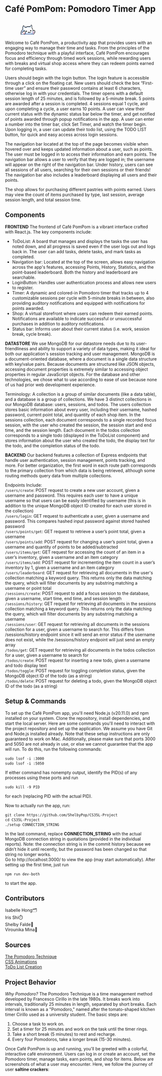 # Café PomPom: Pomodoro Timer App

<svg viewBox="0 0 24 24" fill="none" xmlns="http://www.w3.org/2000/svg" style="width: 50px; height: 50px;">
  <img src="https://github.com/ShelbyPop/CS35L-Project/blob/b198aab3aa9d8e50bed19fd5c28aa6e294f9f4f6/client/src/cat2.png" width="50" height="50">
</svg>

Welcome to Café PomPom, a productivity app that provides users with an engaging way to manage their time and tasks. From the principles of the Pomodoro technique with a playful interface, Café PomPom encourages focus and efficiency through timed work sessions, while rewarding users with breaks and virtual shop access where they can redeem points earned for completing tasks. 

Users should begin with the login button. The login feature is accessible through a click on the floating cat. New users should check the box “First-time user” and ensure their password contains at least 6 characters, otherwise log in with your credentials.
The timer opens with a default session length of 25 minutes, and is followed by a 5-minute break. 5 points are awarded after a session is completed. 4 sessions equal 1 cycle, and upon completing a cycle, a user earns 10 points. A user can view their current status with the dynamic status bar below the timer, and get notified of points awarded through popup notifications in the app. A user can enter a number into the timer bar, click Set Timer, and watch the timer begin. Upon logging in, a user can update their todo list, using the TODO LIST button, for quick and easy access across login sessions.

The navigation bar located at the top of the page becomes visible when hovered over and keeps updated information about a user, such as points. The user must be logged in to access their information and earn points. The navigation bar allows a user to verify that they are logged in; the username will appear on the right of the navigation bar. Under history, users can see all sessions of all users, searching for their own sessions or their friends! The navigation bar also includes a leaderboard displaying all users and their points. 

The shop allows for purchasing different pastries with points earned. Users may view the count of items purchased by type, last session, average session length, and total session time. 

## Components
<b>FRONTEND</b>
The frontend of Café PomPom is a vibrant interface crafted with React.js. The key components include:
- ToDoList: A board that manages and displays the tasks the user has noted down, and all progress is saved even if the user logs out and logs back in. The user can add tasks, delete tasks, and mark tasks as completed.
- Navigation bar: Located at the top of the screen, allows easy navigation across the app's features, accessing Points, History, Statistics, and the point-based leaderboard. Both the history and leaderboard are searchable.
- LoginButton: Handles user authentication process and allows new users to register.
- Timer: A dynamic and colored-in Pomodoro timer that tracks up to 4 customizable sessions per cycle with 5-minute breaks in between, also providing auditory notifications and equipped with notifications for points awarded.
- Shop: A virtual storefront where users can redeem their earned points. Notifications are available to indicate successful or unsuccessful purchases in addition to auditory notifications.
- Status bar: Informs user about their current status (i.e. work, session break, cycle break).

<b>DATASTORE</b>
We use MongoDB for our datastore needs due to its user-friendliness and ability to support a variety of data types, making it ideal for both our application's session tracking and user management. MongoDB is a document-oriented database, where a document is a single data structure with key/value pairs. Because documents are structured like JSON objects, accessing document properties is extremely similar to accessing object properties in regular JavaScript objects. For the database and other technologies, we chose what to use according to ease of use because none of us had prior web development experience.

Terminology: A collection is a group of similar documents (like a data table), and a database is a group of collections. We have 3 distinct collections in our MongoDB database: users, sessions, and todos. The users collection stores basic information about every user, including their username, hashed password, current point total, and quantity of each shop item. In the sessions collection, each document corresponds to a single recorded focus session, with the user who created the session, the session start and end time, and the session length. Each document in the todos collection corresponds to a single todo (displayed in the ToDoList component) and stores information about the user who created the todo, the display text for the todo, and the completion status of the todo.

<b>BACKEND</b>
Our backend features a collection of Express endpoints that handle user authentication, session management, points tracking, and more. For better organization, the first word in each route path corresponds to the primary collection from which data is being retrieved, although some routing methods query data from multiple collections.

Endpoints Include: <br>
`/users/create`: POST request to create a new user account, given a username and password. This requires each user to have a unique username so that users can be easily identified by username (this is in addition to the unique MongoDB object ID created for each user stored in the collection) <br>
`/users/login`: GET request to authenticate a user, given a username and password. This compares hashed input password against stored hashed password <br>
`/users/points/get`: GET request to retrieve a user’s point total, given a username<br>
`/users/points/add`: POST request for changing a user’s point total, given a username and quantity of points to be added/subtracted<br>
`/users/items/get`: GET request for accessing the count of an item in a user’s inventory, given a username and an item category<br>
`/users/items/add`: POST request for incrementing the item count in a user’s inventory by 1, given a username and an item category<br>
`/users/leaderboard`: GET request for retrieving all documents in the user's collection matching a keyword query. This returns only the data matching the query, which will filter documents by any substring matching a username or point total<br> 
`/sessions/create`: POST request to add a focus session to the database, given a username, start time, end time, and session length<br>
`/sessions/history`: GET request for retrieving all documents in the sessions collection matching a keyword query. This returns only the data matching the query, which will filter documents by any substring matching a username<br>
`/sessions/user`: GET request for retrieving all documents in the sessions collection for a user, given a username to search for. This differs from /sessions/history endpoint since it will send an error status if the username does not exist, while the /sessions/history endpoint will just send an empty array<br>
`/todos/get`: GET request for retrieving all documents in the todos collection for a user, given a username to search for<br>
`/todos/create`: POST request for inserting a new todo, given a username and todo display text<br>
`/todos/toggle`: POST request for toggling completion status, given the MongoDB object ID of the todo (as a string)<br>
`/todos/delete`: POST request for deleting a todo, given the MongoDB object ID of the todo (as a string)



## Setup & Commands
To set up the Café PomPom app, you'll need Node.js (v20.11.0) and npm installed on your system. Clone the repository, install dependencies, and start the local server. Here are some commands you'll need to interact with the project repository and set up the application. 
We assume you have Git and Node.js installed already. Note that these setup instructions are only guaranteed to work on Mac. 
Additionally, please make sure that ports 3000 and 5050 are not already in use, or else we cannot guarantee that the app will run. To do this, run the following commands:

```
sudo lsof -i :3000
sudo lsof -i :5050
```

If either command has nonempty output, identify the PID(s) of any processes using these ports and run
```
sudo kill -9 PID
```
for each (replacing PID with the actual PID).

Now to actually run the app, run:
```
git clone https://github.com/ShelbyPop/CS35L-Project
cd CS35L-Project
./setup CONNECTION_STRING
```
In the last command, replace <b>CONNECTION_STRING</b> with the actual MongoDB connection string in quotations (provided in the individual reports). Note: the connection string is in the commit history because we didn’t hide it until recently, but the password has been changed so that string no longer works.<br>
Go to http://localhost:3000/ to view the app (may start automatically). After setting up the first time, just run
```
npm run dev-both
```
to start the app.

## Contributors
Isabelle Hong🗂️<br> 
Iris Shi⏱️<br>
Shelby Falde🎨<br>
Virounika Mina📝


## Sources
[The Pomodoro Technique](https://www.asundergrad.pitt.edu/study-lab/study-skills-tools-resources/pomodoro-technique)<br>
[CSS Animations](https://www.w3schools.com/css/css3_animations.asp)<br>
[ToDo List Creation](https://medium.com/@worachote/building-a-todo-list-app-with-reactjs-a-step-by-step-guide-2c58b9b6c0f5)<br>


## Project Behavior
*Why Pomodoro?*
The Pomodoro Technique is a time management method developed by Francesco Cirillo in the late 1980s. It breaks work into intervals, traditionally 25 minutes in length, separated by short breaks. Each interval is known as a "Pomodoro," named after the tomato-shaped kitchen timer Cirillo used as a university student. The basic steps are:
1. Choose a task to work on.
2. Set a timer for 25 minutes and work on the task until the timer rings.
3. Take a short break (5 minutes) to rest and recharge.
4. Every four Pomodoros, take a longer break (15-30 minutes).

Once Café PomPom is up and running, you'll be greeted with a colorful, interactive café environment. Users can log in or create an account, set the Pomodoro timer, manage tasks, earn points, and shop for items. Below are screenshots of what a user may encounter. Here, we follow the journey of user <b>saltine crackers</b>:



















